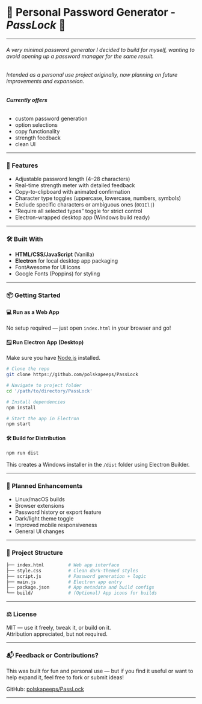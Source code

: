  # 🔑 Personal Password Generator - *PassLock* 🔑

 ---

###### A very minimal password generator I decided to build for myself, wanting to avoid opening up a password manager for the same result.

###### Intended as a personal use project originally, now planning on future improvements and expanseion.
 
###### **Currently offers**
  - custom password generation
  - option selections 
  - copy functionality 
  - strength feedback 
  - clean UI

---

### 🚀 Features

- Adjustable password length (4–28 characters)
- Real-time strength meter with detailed feedback
- Copy-to-clipboard with animated confirmation
- Character type toggles (uppercase, lowercase, numbers, symbols)
- Exclude specific characters or ambiguous ones (`0O1Il|`)
- “Require all selected types” toggle for strict control
- Electron-wrapped desktop app (Windows build ready)

---

### 🛠 Built With

- **HTML/CSS/JavaScript** (Vanilla)
- **Electron** for local desktop app packaging  
- FontAwesome for UI icons  
- Google Fonts (Poppins) for styling

---

### 📦 Getting Started

#### 💻 Run as a Web App

No setup required — just open `index.html` in your browser and go!

#### 🪟 Run Electron App (Desktop)

Make sure you have [Node.js](https://nodejs.org/) installed.

```bash
# Clone the repo
git clone https://github.com/polskapeeps/PassLock

# Navigate to project folder
cd '/path/to/directory/PassLock'

# Install dependencies
npm install

# Start the app in Electron
npm start
```

#### 🛠 Build for Distribution

```bash
npm run dist
```

This creates a Windows installer in the `/dist` folder using Electron Builder.

---

### 🧩 Planned Enhancements

- Linux/macOS builds
- Browser extensions
- Password history or export feature
- Dark/light theme toggle
- Improved mobile responsiveness
- General UI changes

---

### 📁 Project Structure

```bash
├── index.html         # Web app interface
├── style.css          # Clean dark-themed styles
├── script.js          # Password generation + logic
├── main.js            # Electron app entry
├── package.json       # App metadata and build configs
└── build/             # (Optional) App icons for builds
```

---

### ⚖ License

MIT — use it freely, tweak it, or build on it.  
Attribution appreciated, but not required.

---

### 📬 Feedback or Contributions?

This was built for fun and personal use — but if you find it useful or want to help expand it, feel free to fork or submit ideas!

GitHub: [polskapeeps/PassLock](https://github.com/polskapeeps/PassLock)

---